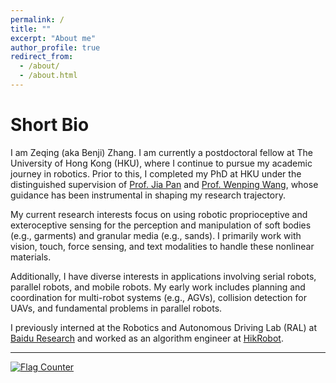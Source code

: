 ```yaml
---
permalink: /
title: ""
excerpt: "About me"
author_profile: true
redirect_from: 
  - /about/
  - /about.html
---
```


Short Bio
===
I am Zeqing (aka Benji) Zhang. I am currently a postdoctoral fellow at The University of Hong Kong (HKU), where I continue to pursue my academic journey in robotics.
Prior to this, I completed my PhD at HKU under the distinguished supervision of [Prof. Jia Pan](https://sites.google.com/site/panjia/) and [Prof. Wenping Wang](https://www.cs.hku.hk/people/academic-staff/wenping), whose guidance has been instrumental in shaping my research trajectory.

My current research interests focus on using robotic proprioceptive and exteroceptive sensing for the perception and manipulation of soft bodies (e.g., garments) and granular media (e.g., sands). I primarily work with vision, touch, force sensing, and text modalities to handle these nonlinear materials.

Additionally, I have diverse interests in applications involving serial robots, parallel robots, and mobile robots. My early work includes planning and coordination for multi-robot systems (e.g., AGVs), collision detection for UAVs, and fundamental problems in parallel robots.

I previously interned at the Robotics and Autonomous Driving Lab (RAL) at [Baidu Research](http://research.baidu.com/) and worked as an algorithm engineer at [HikRobot](https://www.hikrobotics.com/en).

---

<a href="https://info.flagcounter.com/6i5f"><img src="https://s01.flagcounter.com/count/6i5f/bg_FFFFFF/txt_000000/border_CCCCCC/columns_4/maxflags_8/viewers_3/labels_0/pageviews_1/flags_0/percent_0/" alt="Flag Counter" border="0"></a>